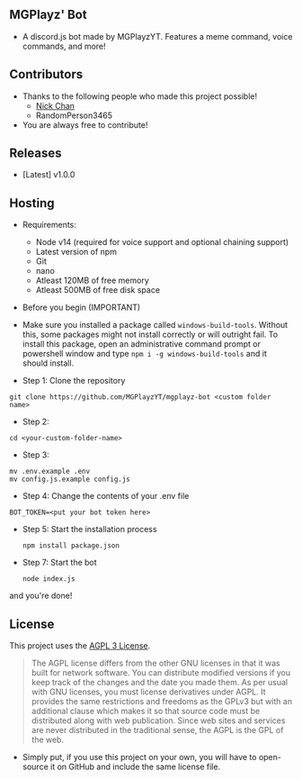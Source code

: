 ## MGPlayz' Bot
* A discord.js bot made by MGPlayzYT. Features a meme command, voice commands, and more!

## Contributors
* Thanks to the following people who made this project possible!
   * [Nick Chan](https://github.com/asdfugil/)
   * RandomPerson3465
* You are always free to contribute!

## Releases
* [Latest] v1.0.0

## Hosting
* Requirements:
  * Node v14 (required for voice support and optional chaining support)
  * Latest version of npm
  * Git
  * nano
  * Atleast 120MB of free memory
  * Atleast 500MB of free disk space

* Before you begin (IMPORTANT)
- Make sure you installed a package called `windows-build-tools`. Without this, some packages might not install correctly or will outright fail. To install this package, open an administrative command prompt or powershell window and type `npm i -g windows-build-tools` and it should install. 

* Step 1: Clone the repository
```
git clone https://github.com/MGPlayzYT/mgplayz-bot <custom folder name>
```
* Step 2: 
```
cd <your-custom-folder-name>
```
* Step 3:
```
mv .env.example .env
mv config.js.example config.js
```
* Step 4: Change the contents of your .env file
```
BOT_TOKEN=<put your bot token here>
```
* Step 5: Start the installation process
   ```
   npm install package.json
   ```
* Step 7: Start the bot
   ```
   node index.js
   ```
and you're done!

## License
This project uses the [AGPL 3 License](https://raw.githubusercontent.com/MGPlayzYT/mgplayz-bot/main/LICENSE).
> The AGPL license differs from the other GNU licenses in that it was built for network software. You can distribute modified versions if you keep track of the changes and the date you made them. As per usual with GNU licenses, you must license derivatives under AGPL. It provides the same restrictions and freedoms as the GPLv3 but with an additional clause which makes it so that source code must be distributed along with web publication. Since web sites and services are never distributed in the traditional sense, the AGPL is the GPL of the web.
- Simply put, if you use this project on your own, you will have to open-source it on GitHub and include the same license file.
